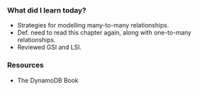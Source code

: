 ### What did I learn today?

- Strategies for modelling many-to-many relationships.
- Def. need to read this chapter again, along with one-to-many relationships.
- Reviewed GSI and LSI.

### Resources
- The DynamoDB Book
